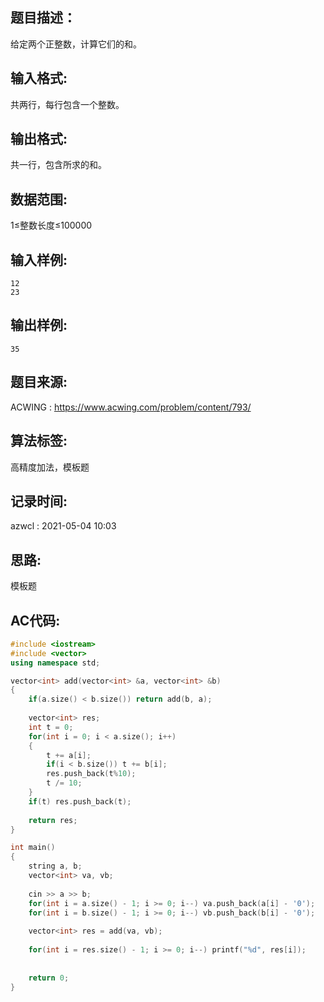 ## 题目描述：
给定两个正整数，计算它们的和。

## 输入格式:
共两行，每行包含一个整数。

## 输出格式:
共一行，包含所求的和。

## 数据范围:
1≤整数长度≤100000

## 输入样例:
```
12
23
```

## 输出样例:
```
35
```

## 题目来源:
ACWING : https://www.acwing.com/problem/content/793/  
## 算法标签:
高精度加法，模板题  

## 记录时间:
azwcl : 2021-05-04 10:03  

## 思路:
模板题  

## AC代码:
```cpp
#include <iostream>
#include <vector>
using namespace std;

vector<int> add(vector<int> &a, vector<int> &b)
{
    if(a.size() < b.size()) return add(b, a);
    
    vector<int> res;
    int t = 0;
    for(int i = 0; i < a.size(); i++)
    {
        t += a[i];
        if(i < b.size()) t += b[i];
        res.push_back(t%10);
        t /= 10;
    }
    if(t) res.push_back(t);
    
    return res;
}

int main()
{
    string a, b;
    vector<int> va, vb;
    
    cin >> a >> b;
    for(int i = a.size() - 1; i >= 0; i--) va.push_back(a[i] - '0');
    for(int i = b.size() - 1; i >= 0; i--) vb.push_back(b[i] - '0');
    
    vector<int> res = add(va, vb);
    
    for(int i = res.size() - 1; i >= 0; i--) printf("%d", res[i]);
    
    
    return 0;
}
```
